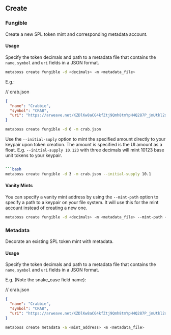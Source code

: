 ## Create

### Fungible

Create a new SPL token mint and corresponding metadata account.

#### Usage

Specify the token decimals and path to a metadata file that contains the `name`, `symbol` and `uri` fields in a JSON format.


```bash
metaboss create fungible -d <decimals> -m <metadata_file>
```

E.g.:

// crab.json
```json
{
  "name": "Crabbie",
  "symbol": "CRAB",
  "uri": "https://arweave.net/KZDlKw8aCG4kfZtj9Qmh8tmYpH4Q287P_jmUtkl2s-k"
}
```

```bash
metaboss create fungible -d 6 -m crab.json
```

Use the `--initial-suply` option to mint the specified amount directly to your keypair upon token creation. The amount is specified is the UI amount as a float. E.g. `--initial-supply 10.123` with three decimals will mint 10123 base unit tokens to your keypair.

```bash

```bash
metaboss create fungible -d 3 -m crab.json --initial-supply 10.1
```

#### Vanity Mints

You can specify a vanity mint address by using the `--mint-path` option to specify a path to a keypair on your file system.
It will use this for the mint account instead of creating a new one.

```bash
metaboss create fungible -d <decimals> -m <metadata_file> --mint-path <path_to_keypair>
```


### Metadata

Decorate an existing SPL token mint with metadata.

#### Usage

Specify the token decimals and path to a metadata file that contains the `name`, `symbol` and `uri` fields in a JSON format.

E.g. (Note the snake_case field name):

// crab.json
```json
{
  "name": "Crabbie",
  "symbol": "CRAB",
  "uri": "https://arweave.net/KZDlKw8aCG4kfZtj9Qmh8tmYpH4Q287P_jmUtkl2s-k"
}
```

```bash
metaboss create metadata -a <mint_address> -m <metadata_file>
```
